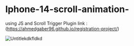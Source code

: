 # Iphone-14-scroll-animation-
using JS and Scroll Trigger Plugin link :(https://ahmedgaber96.github.io/registration-project/)



![Untitlekdkfldkd](https://user-images.githubusercontent.com/115731682/212864975-b3c67684-5afd-4de5-9aac-33998d95cd74.png)

